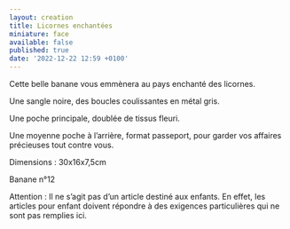 ```yaml
---
layout: creation
title: Licornes enchantées
miniature: face
available: false
published: true
date: '2022-12-22 12:59 +0100'
---
```



Cette belle banane vous emmènera au pays enchanté des licornes.

Une sangle noire, des boucles coulissantes en métal gris. 

Une poche principale, doublée de tissus fleuri.

Une moyenne poche à l’arrière, format passeport, pour garder vos affaires précieuses tout contre vous.

Dimensions : 30x16x7,5cm

Banane n°12



Attention : Il ne s’agit pas d’un article destiné aux enfants. En effet, les articles pour enfant doivent répondre à des exigences particulières qui ne sont pas remplies ici.
